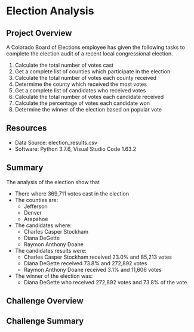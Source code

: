 # Election Analysis  

## Project Overview 
A Colorado Board of Elections employee has given the following tasks to complete the election audit of a recent local congressional election.  

1. Calculate the total number of votes cast
2. Get a complete list of counties which participate in the election 
3. Calculate the total number of votes each county received 
4. Determime the county which received the most votes
5. Get a complete list of candidates who received votes
6. Calculate the total number of votes each candidate received 
7. Calculate the percentage of votes each candidate won
8. Determine the winner of the election based on popular vote

## Resources
- Data Source: election_results.csv
- Software: Python 3.7.6, Visual Studio Code  1.63.2

## Summary 
The analysis of the election show that 
- There where 369,711 votes cast in the election 
- The counties are:
  - Jefferson
  - Denver
  - Arapahoe
- The candidates where: 
  - Charles Casper Stockham
  - Diana DeGette
  - Raymon Anthony Doane
- The candidates results were: 
  - Charles Casper Stockham received 23.0% and 85,213 votes
  - Diana DeGette received 73.8% and 272,892 votes
  - Raymon Anthony Doane received 3.1% and 11,606 votes
- The winner of the election was: 
  - Diana DeGette who received 272,892 votes and 73.8% of the vote.

## Challenge Overview

## Challenge Summary 

